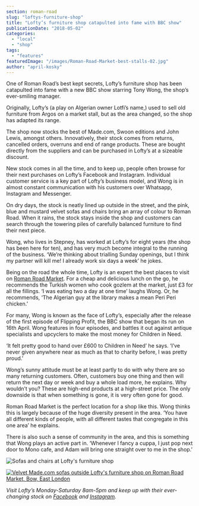 ```yaml
---
section: roman-road
slug: "loftys-furniture-shop"
title: "Lofty’s furniture shop catapulted into fame with BBC show"
publicationDate: "2018-05-02"
categories: 
  - "local"
  - "shop"
tags: 
  - "features"
featuredImage: "/images/Roman-Road-Market-best-stalls-02.jpg"
author: "april-kosky"
---
```


One of Roman Road’s best kept secrets, Lofty’s furniture shop has been catapulted into fame with a new BBC show starring Tony Wong, the shop’s ever-smiling manager.

Originally, Lofty’s (a play on Algerian owner Lotfi’s name,) used to sell old furniture from Argos on a market stall, but as the area changed, so the shop has adapted its range.

The shop now stocks the best of Made.com, Swoon editions and John Lewis, amongst others. Innovatively, their stock comes from returns, cancelled orders, overruns and end of range products. These are bought directly from the suppliers and can be purchased in Lofty’s at a sizeable discount.

New stock comes in all the time, and to keep up, people often browse for their next purchases on Lofty’s Facebook and Instagram. Individual customer service is a key part of Lofty’s business model, and Wong is in almost constant communication with his customers over Whatsapp, Instagram and Messenger.

On dry days, the stock is neatly lined up outside in the street, and the pink, blue and mustard velvet sofas and chairs bring an array of colour to Roman Road. When it rains, the stock stays inside the shop and customers can search through the towering piles of carefully balanced furniture to find their next piece.

Wong, who lives in Stepney, has worked at Lofty’s for eight years (the shop has been here for ten), and has very much become integral to the running of the business. ‘We’re thinking about trialling Sunday openings, but I think my partner will kill me! I already work six days a week’ he jokes.

Being on the road the whole time, Lofty is an expert the best places to visit on [Roman Road Market](https://romanroadlondon.com/roman-road-market-history/). For a cheap and delicious lunch on the go, he recommends the Turkish women who cook gozlem at the market, just £3 for all the fillings. ‘I was eating two a day at one time’ laughs Wong. Or, he recommends, ‘The Algerian guy at the library makes a mean Peri Peri chicken.’

For many, Wong is known as the face of Lofty’s, especially after the release of the first episode of Flipping Profit, the BBC show that began its run on 16th April. Wong features in four episodes, and battles it out against antique specialists and upcyclers to make the most money for Children in Need.

‘It felt pretty good to hand over £600 to Children in Need’ he says. ‘I’ve never given anywhere near as much as that to charity before, I was pretty proud.’

Wong’s sunny attitude must be at least partly to do with why there are so many returning customers. Often, customers buy one thing and then will return the next day or week and buy a whole load more, he explains. Why wouldn’t you? These are high-end products at a high-street price. The only downside is that when something is gone, it is very often gone for good.

Roman Road Market is the perfect location for a shop like this. Wong thinks this is largely because of the huge diversity present in the area. ‘You have all different kinds of people, with all different tastes that congregate in this one area’ he explains.

There is also such a sense of community in the area, and this is something that Wong plays an active part in. ‘Whenever I fancy a cuppa, I just pop next door to Mono cafe, and Adam will bring one straight over to me in the shop.’

![Sofas and chairs at Lofty's furniture shop](/images/Roman-Road-Market-Bow-London-desat-58-1024x683.jpg)

[![Velvet Made.com sofas outside Lofty's furniture shop on Roman Road Market, Bow, East London](/images/Roman-Road-Market-best-stalls-14.jpg)](https://romanroadlondon.com/wp-content/uploads/2018/05/Roman-Road-Market-best-stalls-14.jpg)

_Visit Lofty’s Monday-Saturday 8am-5pm and keep up with their ever-changing stock on [Facebook](https://www.facebook.com/loftysfurniture) and [Instagram](https://www.instagram.com/loftysfurniture/)._


